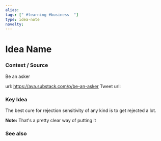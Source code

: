 ```yaml
---
alias: 
tags: [" #learning #business  "]
type: idea-note
novelty: 
---
```

# Idea Name

### Context / Source
Be an asker

url: https://ava.substack.com/p/be-an-asker
Tweet url: 

### Key Idea

The best cure for rejection sensitivity of any kind is to get rejected a lot.

**Note:** That's a pretty clear way of putting it

### See also
